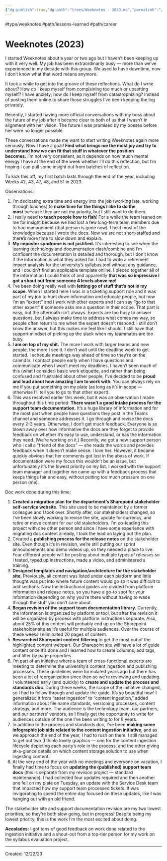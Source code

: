 ```yaml
---
{"dg-publish":true,"dg-path":"trees/Weeknotes - 2023.md","permalink":"/trees/weeknotes-2023/","created":"2024-12-14T13:48:24.460-05:00","updated":"2025-04-10T23:21:11.261-04:00"}
---
```


#type/weeknotes #path/lessons-learned #path/career 
# Weeknotes (2023)

I started Weeknotes about a year or two ago but I haven’t been keeping up with it very well. My job has been extraordinarily busy — more than we’ve experienced in my decade with this group. We used to have downtime, now I don’t know what that word means anymore.

It took a while to get into the groove of these reflections. What do I write about? How do I keep myself from complaining too much or upsetting myself? I have anxiety; how do I keep myself from catastrophizing? Instead of posting them online to share those struggles I’ve been keeping the log privately.

Recently, I started having more official conversations with my boss about the future of my job after it became clear to both of us that I wasn’t in alignment with her vision. The future I was promised by my bosses before her were no longer possible.

These conversations made me want to start writing Weeknotes again more seriously. Now I have a goal! **Find what brings me the most joy and try to understand how we can fit that stuff in whatever the position becomes.** I’m not very consistent, as it depends on how much mental energy I have at the end of the week whether I’ll do this reflection, but I’m hoping I can pull some insight out from batches of reflection.

To kick this off, my first batch lasts through the end of the year, including Weeks 42, 43, 47, 48, and 51 in 2023.

Observations:

1. I’m dedicating extra time and energy into the job (working late, working through lunches) to **make time for the things I like to do the most** because they are not my priority, but I still want to do them.
2. I really need to **teach people how to fish**! For a while the team leaned on me for insight because we had lost a few long-term team members due to bad management (that person is gone now). I held most of the knowledge because I wrote the docs. Now we are not short-staffed and there’s more time to slow down and explain.
3. **My imposter syndrome is not justified.** It’s interesting to see when the learning technology and documentation clash/combine and I’m confident the documentation is detailed and thorough, but I don’t know if the information is what they asked for. I had to write a retirement impact analysis for the university’s syllabus tool without any guidance, and I couldn’t find an applicable template online. I pieced together all of the information I could think of and apparently **that was so impressive I got a shout out from someone 4 levels above me**!
4. I’ve been doing really well with **letting go of stuff that’s not in my scope**. When I started here I was in a ticketing support role and it was part of my job to hunt down information and educate people, but now I’m an “expert” and I work with other experts and I can say “go to that other expert” if someone asks me a question in their scope. That part is easy, but the aftermath isn’t always. Experts are too busy to answer questions, but I always make time to address what comes my way, so people often return to me when the expert doesn’t respond. I still don’t know the answer, but this makes me feel like I should. I still have that support mindset of picking up the slack when my teammates are too busy.
5. **I am on top of my shit.** The more I work with larger teams and new people, the more I see it. I don’t wait until the deadline week to get started. I schedule meetings way ahead of time so they’re on the calendar. I contact people early when I have questions and communicate when I won’t meet my deadlines. I haven’t seen much of this (what I consider) basic work etiquette, and rather than being confused and frustrated about other people, I’ve decided to be **proud and loud about how amazing I am to work with**. You can always rely on me if you put something on my plate (as long as it’s in scope — otherwise I’ll tell you to go to that other expert).
6. This was resolved earlier this week, but it was an observation I made throughout this time period: **There wasn’t a good intake process for the support team documentation.** It’s a huge library of information and for the most part when people have questions they post in the Teams channel and someone addresses it. I go through and revise the docs every 2-3 years. Otherwise, I don’t get much feedback. Everyone is so blown away over how informative the docs are they forget to provide feedback on whether it’s easy to use, understand, or has the information they need. (We’re working on it.) Recently, we got a new support person who I call a “friend of the docs” — she reads the words and provides feedback when it doesn’t make sense. I love her. However, it became quickly obvious that her comments got lost in the abyss of work. If documentation were my focus this wouldn’t be an issue, but unfortunately it’s the lowest priority on my list. I worked with the support team manager and together we came up with a feedback process that keeps things fair and easy, without putting too much pressure on one person (me).

Doc work done during this time:

1. **Created a migration plan for the department’s Sharepoint stakeholder self-service website.** This site used to be maintained by a former colleague and I took over. Shortly after, our stakeholders changed, so I’ve been slowly working to revise the site, update for currency, and retire or move content for our old stakeholders. I’m co-leading this project with one other person and since I have some experience with migrating doc content already, I took the lead on laying out the plan.
2. Created a **publishing process for the release notes** on the stakeholder site. Even though it’s in revision, we’re still putting our sprint announcements and demo videos up, so they needed a place to live. Four different people will be posting about multiple types of releases so I tested, typed up instructions, made a video, and administered a training.
3. **Designed templates and navigation/architecture for the stakeholder site.** Previously, all content was listed under each platform and little thought was put into where future content would go so it was difficult to add sections. Now the instructional guides are divided from platform information and release notes, so you have a go-to spot for your information depending on why you’re there without having to wade through the stuff you don’t care about.
4. **Began revision of the support team documentation library.** Currently, the information is organized by platform or tool, but after the revision it will be organized by process with platform instructions separate. Also, about 25% of this content will probably end up on the Sharepoint stakeholder site as it’s useful for multiple audiences. Over the course of these weeks I eliminated 20 pages of content.
5. **Researched Sharepoint content filtering** to get the most out of the highlighted content webpart. Our Sharepoint site will have a lot of guide content once it’s done and I learned how to create columns, add tags, and filter by page properties.
6. I’m part of an initiative where a team of cross-functional experts are meeting to determine the university’s content ingestion and publishing processes. These guidelines were formulated years ago but there has been a lot of reorganization since then so we’re reviewing and updating. I volunteered early (and quickly) to **create and update the process and standards doc**. During these weeks, the scope of the initiative changed, so I had to follow through and update the guide. It’s so beautiful now! I generalized it from “asset ingestion” to “content ingestion,” added information about file name standards, versioning processes, content strategy, and more. The audience is the technology team, our partners, and our partners’ vendors, so I finally get the opportunity to write for audiences outside of the one I’ve been writing to for 8 years.
7. In addition to the process and standards doc, I’ve been **making some infographic job aids related to the content ingestion initiative**, and as we approach the end of the year, I had to rush on them. I still managed to get out two (I think) lovely graphics — one for the content ingestion lifecycle depicting each party’s role in the process, and the other giving at-a-glance details on which content storage solution to use when ingesting content.
8. At the very end of the year with no meetings and everyone on vacation, I finally had time to focus on **updating the (published) support team docs** (this is separate from my revision project — standard maintenance). I had collected four updates required and then another one fell on my plate on Tuesday, an update with the Service Desk team that impacted how my support team processed tickets. It was invigorating to spend the entire day focused on these updates, like I was hanging out with an old friend.

The stakeholder site and support documentation revision are my two lowest priorities, so they’re both slow going, but in progress! Despite being my lowest priority, this is the work I’m the most excited about doing.

**Accolades:** I got tons of good feedback on work done related to the ingestion initiative and a shout-out from a top-tier person for my work on the syllabus evaluation project.

---
Created: 12/22/23